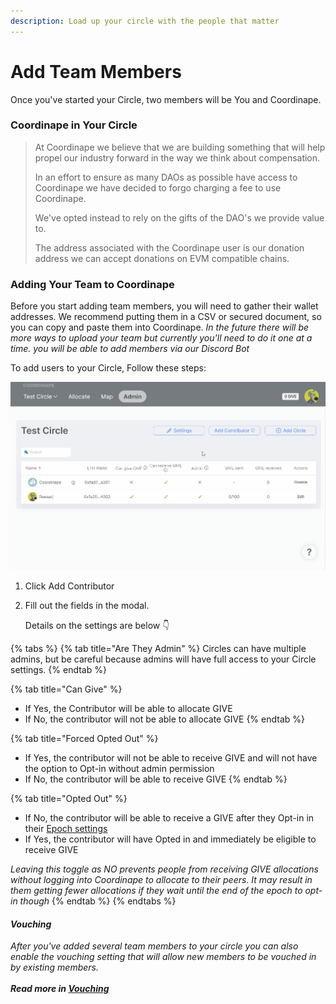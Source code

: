 ```yaml
---
description: Load up your circle with the people that matter
---
```


# Add Team Members

Once you've started your Circle, two members will be You and Coordinape.&#x20;

### Coordinape in Your Circle

> At Coordinape we believe that we are building something that will help propel our industry forward in the way we think about compensation.
>
> In an effort to ensure as many DAOs as possible have access to Coordinape we have decided to forgo charging a fee to use Coordinape.
>
> We've opted instead to rely on the gifts of the DAO's we provide value to.
>
> The address associated with the Coordinape user is our donation address we can accept donations on EVM compatible chains.

### Adding Your Team to Coordinape

Before you start adding team members, you will need to gather their wallet addresses. We recommend putting them in a CSV or secured document, so you can copy and paste them into Coordinape. _In the future there will be more ways to upload your team but currently you'll need to do it one at a time.  you will be able to add members via our Discord Bot_

To add users to your Circle, Follow these steps:

![](<../../../.gitbook/assets/Add Users.gif>)

1. Click Add Contributor
2.  Fill out the fields in the modal.

    Details on the settings are below 👇

{% tabs %}
{% tab title="Are They Admin" %}
Circles can have multiple admins, but be careful because admins will have full access to your Circle settings.
{% endtab %}

{% tab title="Can Give" %}
* If Yes, the Contributor will be able to allocate GIVE
* If No, the contributor will not be able to allocate GIVE
{% endtab %}

{% tab title="Forced Opted Out" %}
* If Yes, the contributor will not be able to receive GIVE and will not have the option to Opt-in without admin permission
* If No, the contributor will be able to receive GIVE
{% endtab %}

{% tab title="Opted Out" %}
* If No, the contributor will be able to receive a GIVE after they Opt-in in their [Epoch settings](record-contributions.md)
* If Yes, the contributor will have Opted in and immediately be eligible to receive GIVE

_Leaving this toggle as NO prevents people from receiving GIVE allocations without logging into Coordinape to allocate to their peers. It may result in them getting fewer allocations if they wait until the end of the epoch to opt-in though_
{% endtab %}
{% endtabs %}

#### _Vouching_

_After you've added several team members to your circle you can also enable the vouching setting that will allow new members to be vouched in by existing members._ \
__\
_Read more in_ [_Vouching_](../../admin/enable-vouching.md)__
